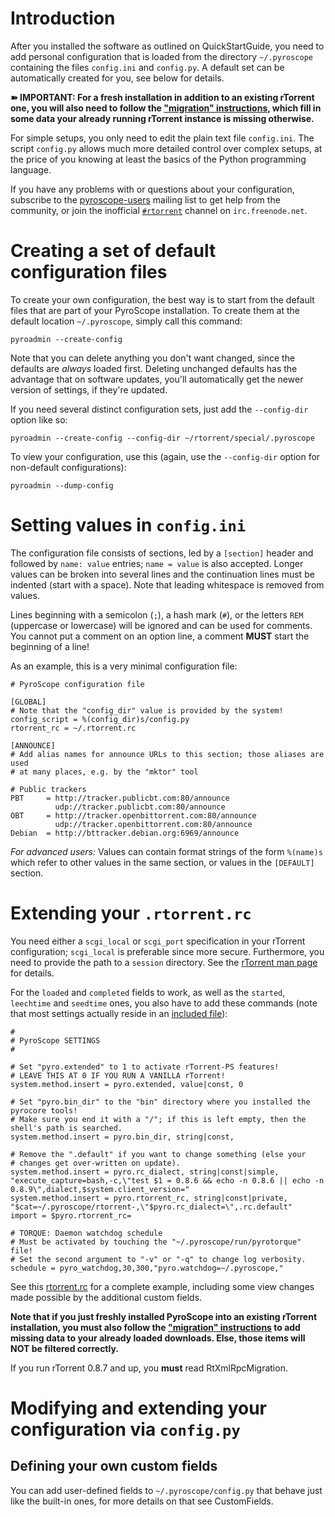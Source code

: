 

# Introduction #

After you installed the software as outlined on QuickStartGuide, you need to add personal configuration that is loaded from the directory `~/.pyroscope` containing the files `config.ini` and `config.py`. A default set can be automatically created for you, see below for details.

**➽ IMPORTANT: For a fresh installation in addition to an existing rTorrent one, you will also need to follow the ["migration" instructions](MigrationGuide.md), which fill in some data your already running rTorrent instance is missing otherwise.**

For simple setups, you only need to edit the plain text file `config.ini`. The script `config.py` allows much more detailed control over complex setups, at the price of you knowing at least the basics of the Python programming language.

If you have any problems with or questions about your configuration, subscribe to the [pyroscope-users](http://groups.google.com/group/pyroscope-users) mailing list to get help from the community, or join the inofficial <a href='irc://irc.freenode.net/rtorrent'><code>#rtorrent</code></a> channel on `irc.freenode.net`.


# Creating a set of default configuration files #

To create your own configuration, the best way is to start from the default files that are part of your PyroScope installation. To create them at the default location `~/.pyroscope`, simply call this command:
```
pyroadmin --create-config
```
Note that you can delete anything you don't want changed, since the defaults are _always_ loaded first. Deleting unchanged defaults has the advantage that on software updates, you'll automatically get the newer version of settings, if they're updated.

If you need several distinct configuration sets, just add the `--config-dir` option like so:
```
pyroadmin --create-config --config-dir ~/rtorrent/special/.pyroscope
```

To view your configuration, use this (again, use the `--config-dir` option for non-default configurations):
```
pyroadmin --dump-config
```


# Setting values in `config.ini` #

The configuration file consists of sections, led by a `[section]` header and followed by `name: value` entries; `name = value` is also accepted. Longer values can be broken into several lines and the continuation lines must be indented (start with a space). Note that leading whitespace is removed from values.

Lines beginning with a semicolon (`;`), a hash mark (`#`), or the letters `REM` (uppercase or lowercase) will be ignored and can be used for comments. You cannot put a comment on an option line, a comment **MUST** start the beginning of a line!

As an example, this is a very minimal configuration file:
```
# PyroScope configuration file

[GLOBAL]
# Note that the "config_dir" value is provided by the system!
config_script = %(config_dir)s/config.py
rtorrent_rc = ~/.rtorrent.rc

[ANNOUNCE]
# Add alias names for announce URLs to this section; those aliases are used
# at many places, e.g. by the "mktor" tool

# Public trackers
PBT     = http://tracker.publicbt.com:80/announce
          udp://tracker.publicbt.com:80/announce
OBT     = http://tracker.openbittorrent.com:80/announce
          udp://tracker.openbittorrent.com:80/announce
Debian  = http://bttracker.debian.org:6969/announce
```

_For advanced users:_ Values can contain format strings of the form `%(name)s` which refer to other values in the same section, or values in the `[DEFAULT]` section.

# Extending your `.rtorrent.rc` #

You need either a `scgi_local` or `scgi_port` specification in your rTorrent configuration; `scgi_local` is preferable since more secure. Furthermore, you need to provide the path to a `session` directory. See the [rTorrent man page](http://libtorrent.rakshasa.no/rtorrent/rtorrent.1.html) for details.

<a></a>
For the `loaded` and `completed` fields to work, as well as the `started`, `leechtime` and `seedtime` ones, you also have to add these commands (note that most settings actually reside in an [included file](http://pyroscope.googlecode.com/svn/trunk/pyrocore/src/pyrocore/data/config/rtorrent-0.8.6.rc)):
```
#
# PyroScope SETTINGS
#

# Set "pyro.extended" to 1 to activate rTorrent-PS features!
# LEAVE THIS AT 0 IF YOU RUN A VANILLA rTorrent!
system.method.insert = pyro.extended, value|const, 0

# Set "pyro.bin_dir" to the "bin" directory where you installed the pyrocore tools!
# Make sure you end it with a "/"; if this is left empty, then the shell's path is searched.
system.method.insert = pyro.bin_dir, string|const, 

# Remove the ".default" if you want to change something (else your 
# changes get over-written on update).
system.method.insert = pyro.rc_dialect, string|const|simple, "execute_capture=bash,-c,\"test $1 = 0.8.6 && echo -n 0.8.6 || echo -n 0.8.9\",dialect,$system.client_version="
system.method.insert = pyro.rtorrent_rc, string|const|private, "$cat=~/.pyroscope/rtorrent-,\"$pyro.rc_dialect=\",.rc.default"
import = $pyro.rtorrent_rc=

# TORQUE: Daemon watchdog schedule
# Must be activated by touching the "~/.pyroscope/run/pyrotorque" file!
# Set the second argument to "-v" or "-q" to change log verbosity.
schedule = pyro_watchdog,30,300,"pyro.watchdog=~/.pyroscope,"
```
See this [rtorrent.rc](DebianInstallFromSource#rTorrent_configuration.md) for a complete example, including some view changes made possible by the additional custom fields.

**Note that if you just freshly installed PyroScope into an existing rTorrent installation, you must also follow the ["migration" instructions](MigrationGuide.md) to add missing data to your already loaded downloads. Else, those items will NOT be filtered correctly.**

If you run rTorrent 0.8.7 and up, you **must** read RtXmlRpcMigration.


# Modifying and extending your configuration via `config.py` #

## Defining your own custom fields ##
You can add user-defined fields to `~/.pyroscope/config.py` that behave just like the built-in ones, for more details on that see CustomFields.